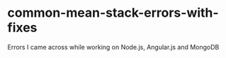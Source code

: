 # common-mean-stack-errors-with-fixes
Errors I came across while working on Node.js, Angular.js and MongoDB
